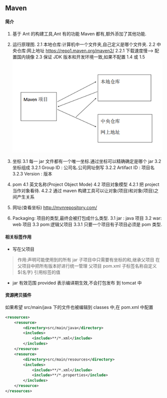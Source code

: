 ## Maven



#### 简介

1. 基于 Ant 的构建工具,Ant 有的功能 Maven 都有,额外添加了其他功能.
2. 运行原理图.
   2.1 本地仓库:计算机中一个文件夹,自己定义是哪个文件夹.
   2.2 中央仓库:网上地址 https://repo1.maven.org/maven2/
   2.2.1 下载速度慢--> 配置国内镜像
   2.3 保证 JDK 版本和开发环境一致,如果不配置 1.4 或 1.5
   ![image-20200713102138890](Maven.assets/image-20200713102138890.png)
3. 坐标
   3.1 每一 jar 文件都有一个唯一坐标.通过坐标可以精确确定是哪个 jar
   3.2 坐标组成
   	3.2.1 Group ID : 公司名.公司网址倒写
   	3.2.2 Artifact ID : 项目名
   	3.2.3 Version : 版本
4. pom
   4.1 英文名称(Project Object Mode)
   4.2 项目对象模型
   	4.2.1 把 project 当作对象看待.
   	4.2.2 通过 maven 构建工具可以让对象(项目)和对象(项目)之间产生关系
5. 网址(查看坐标)
   http://mvnrepository.com/  



6. Packaging: 项目的类型,最终会被打包成什么类型.
   3.1 jar : java 项目
   3.2 war: web 项目
   3.3 pom:逻辑父项目
   	3.3.1 只要一个项目有子项目必须是 pom 类型.  



#### 相关标签作用

- <dependencyManagement> 写在父项目

> 作用:声明可能使用到的所有 jar
> 子项目中只需要有坐标的<groupid>和<artifactid>,<version>继承父项目
> 在父项目中<properties>把所有版本好进行统一管理
> 父项目 pom.xml
> <properties>子标签名称自定义
> ${名字} 引用标签的值  



- <scope>   

  jar 有效范围 provided 表示编译期生效,不会打包发布
  到 tomcat 中  





#### 资源拷贝插件  



如果希望 src/main/java 下的文件也被编辑到 classes 中,在 pom.xml
中配置  

```xml
<resources>
    <resource>
        <directory>src/main/java</directory>
        <includes>
            <include>**/*.xml</include>
        </includes>
    </resource>
    <resource>
        <directory>src/main/resources</directory>
        <includes>
            <include>**/*.xml</include>
        	<include>**/*.properties</include>
        </includes>
    </resource>
</resources>
```



